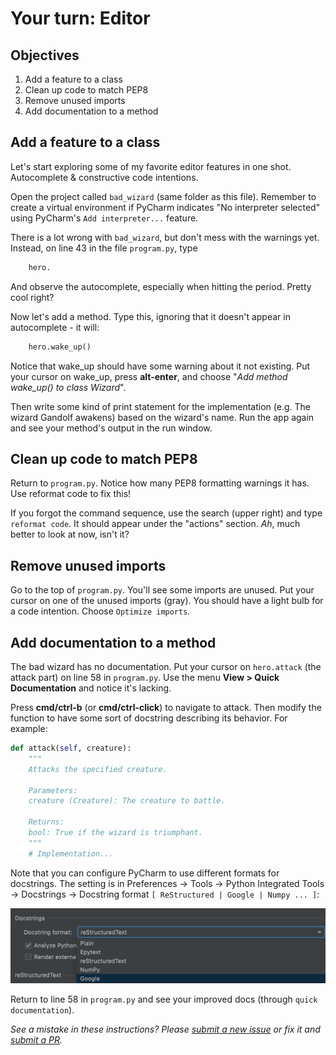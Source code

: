 # Your turn: Editor

## Objectives

1. Add a feature to a class
2. Clean up code to match PEP8
3. Remove unused imports
4. Add documentation to a method

## Add a feature to a class

Let's start exploring some of my favorite editor features in one shot. Autocomplete & constructive code intentions.

Open the project called `bad_wizard` (same folder as this file).  Remember to create a virtual environment if 
PyCharm indicates "No interpreter selected" using PyCharm's `Add interpreter...` feature.

There is a lot wrong with `bad_wizard`, but don't mess with the warnings yet. 
Instead, on line 43 in the file `program.py`, type 

```python
    hero.
```

And observe the autocomplete, especially when hitting the period. Pretty cool right?

Now let's add a method. Type this, ignoring that it doesn't appear in autocomplete - it will:

```python
    hero.wake_up()
```

Notice that wake_up should have some warning about it not existing. Put your cursor on wake_up, 
press **alt-enter**, and choose "*Add method wake_up() to class Wizard*".

Then write some kind of print statement for the implementation (e.g. The wizard Gandolf awakens) 
based on the wizard's name. Run the app again and see your method's output in the run window.

## Clean up code to match PEP8

Return to `program.py`. Notice how many PEP8 formatting warnings it has. Use reformat code to fix this!

If you forgot the command sequence, use the search (upper right) and type `reformat code`. 
It should appear under the "actions" section. _Ah_, much better to look at now, isn't it?

## Remove unused imports

Go to the top of `program.py`. You'll see some imports are unused. Put your cursor on one of the 
unused imports (gray). You should have a light bulb for a code intention. Choose `Optimize imports`.

## Add documentation to a method

The bad wizard has no documentation. Put your cursor on `hero.attack` (the attack part) on line 58 in 
`program.py`. Use the menu **View > Quick Documentation** and notice it's lacking.

Press **cmd/ctrl-b** (or **cmd/ctrl-click**) to navigate to attack. Then modify the function to have
some sort of docstring describing its behavior. For example:

```python
def attack(self, creature):
    """
    Attacks the specified creature.

    Parameters:
    creature (Creature): The creature to battle.

    Returns:
    bool: True if the wizard is triumphant.
    """
    # Implementation...
```

Note that you can configure PyCharm to use different formats for docstrings. The setting is in Preferences -> Tools -> Python Integrated Tools -> Docstrings -> Docstring format `[ ReStructured | Google | Numpy ... ]`:

![](./choose-docstring-format.png)

Return to line 58 in `program.py` and see your improved docs (through `quick documentation`).

*See a mistake in these instructions? Please 
[submit a new issue](https://github.com/talkpython/mastering-pycharm-course/issues) or fix it and 
[submit a PR](https://github.com/talkpython/mastering-pycharm-course/pulls).*